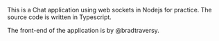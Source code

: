 This is a Chat application using web sockets in Nodejs for practice. The source code is written in Typescript.



The front-end of the application is by @bradtraversy. 